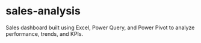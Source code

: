 # sales-analysis
Sales dashboard built using Excel, Power Query, and Power Pivot to analyze performance, trends, and KPIs.
